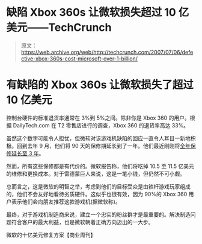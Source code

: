 # 缺陷 Xbox 360s 让微软损失超过 10 亿美元——TechCrunch

> 原文：<https://web.archive.org/web/http://techcrunch.com/2007/07/06/defective-xbox-360s-cost-microsoft-over-1-billion/>

# 有缺陷的 Xbox 360s 让微软损失了超过 10 亿美元

控制台硬件的标准退货率通常在 3%到 5%之间。除非你是 Xbox 360 的用户。根据 DailyTech.com 在 T2 零售店进行的调查，Xbox 360 的退货率高达 33%。

虽然这个数字可能令人担忧，但微软对该游戏机缺陷的回应一直令人耳目一新地积极。回到去年 9 月，他们将 90 天的保修期延长到了一年。他们最近刚刚将[全年保修延长至 3 年](https://web.archive.org/web/20210126032307/http://crunchgear.com/2007/07/05/xbox-360s-get-extended-warranty-for-failures/)。

然而，所有这些保修都是有代价的。微软报告称，他们将吃掉 10.5 至 11.5 亿美元的维修和更换成本。对于雷德蒙巨人来说，这是一笔小钱，但仍然不可小觑。

总而言之，这是微软的明智之举，考虑到他们的目标受众是由铁杆游戏玩家组成的，他们不会友好地看待劣质硬件。这似乎也很有效，因为 90%的 Xbox 360 用户表示他们会向朋友推荐这款游戏机(据微软称)。

最终，对于游戏机制造商来说，建立一个忠实的粉丝群才是最重要的。解决制造问题符合客户的最大利益，也是微软朝着正确方向迈出的一大步。

微软的十亿美元修复方案【商业周刊】